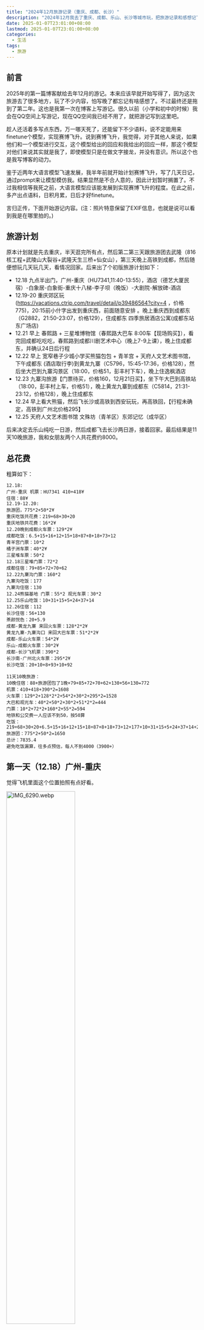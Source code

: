 ```yaml
---
title: "2024年12月旅游记录（重庆、成都、长沙）"
description: "2024年12月我去了重庆、成都、乐山、长沙等城市玩，把旅游记录和感想记下来。"
date: 2025-01-07T23:01:00+08:00
lastmod: 2025-01-07T23:01:00+08:00
categories:
  - 生活
tags:
  - 旅游
---
```


## 前言

2025年的第一篇博客献给去年12月的游记。本来应该早就开始写得了，因为这次旅游去了很多地方，玩了不少内容，怕写晚了都忘记有啥感想了。不过最终还是拖到了第二年。这也是我第一次在博客上写游记。很久以前（小学和初中的时候）我会在QQ空间上写游记，现在QQ空间我已经不用了，就把游记写到这里吧。

趁人还活着多写点东西，万一哪天死了，还能留下不少语料，说不定能用来finetune个模型，实现赛博飞升。说到赛博飞升，我觉得，对于其他人来说，如果他们和一个模型进行交互，这个模型给出的回应和我给出的回应一样，那这个模型对他们来说其实就是我了，即使模型只是在做文字接龙，并没有意识。所以这个也是我写博客的动力。

鉴于近两年大语言模型飞速发展，我半年前就开始计划赛博飞升，写了几天日记，通过prompt来让模型模仿我。结果显然是不合人意的，因此计划暂时搁置了。不过我相信等我死之前，大语言模型应该能发展到实现赛博飞升的程度。在此之前，多产出点语料，日积月累，日后才好finetune。

言归正传，下面开始游记内容。(注：照片特意保留了EXIF信息，也就是说可以看到我是在哪里拍的。)

## 旅游计划

原本计划就是先去重庆，半天逛完所有点，然后第二第三天跟旅游团去武隆（816核工程+武陵山大裂谷+武隆天生三桥+仙女山），第三天晚上高铁到成都，然后随便想玩几天玩几天，看情况回家。后来出了个初版旅游计划如下：

- 12.18 九点半出门，广州-重庆（HU7341,11:40-13:55），酒店（德艺大厦民宿）-白象居-白象街-重庆十八梯-李子坝（晚饭）-大剧院-解放碑-酒店
- 12.19-20 重庆郊区玩(https://vacations.ctrip.com/travel/detail/p39486564?city=4 ，价格775)，20:15前小什字出发到重庆西，前面随意安排
。晚上重庆西到成都东（G2882，21:50-23:07，价格129），住成都东 四季旅居酒店公寓(成都东站东广场店)
- 12.21 早上 春熙路 + 三星堆博物馆（春熙路大巴车 8:00车【现场购买】），看完回成都吃吃吃，春熙路到成都川剧艺术中心（晚上7-9上课），晚上住成都东，并确认24日后行程
- 12.22 早上 宽窄巷子少城小学买熊猫包包 + 青羊宫 + 天府人文艺术图书馆，下午成都东 (酒店取行李)到黄龙九寨（C5796，15:45-17:36，价格128），然后坐大巴到九寨沟景区（18:00，价格51，彭丰村下车），晚上住逸枫酒店
- 12.23 九寨沟旅游【门票待买，价格160，12月21日买】，坐下午大巴到高铁站（18:00，彭丰村上车，价格51），晚上黄龙九寨到成都东（C5814，21:31-23:12，价格128），晚上住成都东
- 12.24 早上看大熊猫，然后飞长沙或高铁到西安玩玩，再高铁回，【行程未确定，高铁到广州北价格295】
- 12.25 天府人文艺术图书馆 文殊坊（青羊区）东郊记忆（成华区）

后来决定去乐山纯吃一日游，然后成都飞去长沙两日游，接着回家。最后结果是11天10晚旅游，我和女朋友两个人共花费约8000。

## 总花费

粗算如下：

```text
12.18:
广州-重庆 机票：HU7341 410+418¥
住宿：88¥
12.19-12.20:
旅游团，775*2+50*2¥
重庆吃饭共花费：219+68+30+20
重庆地铁共花费：16*2¥
12.20晚到成都火车票：129*2¥
成都吃饭：6.5+15+16+12+15+18+87+8+18+73+12
青羊宫门票：10*2
橘子洲车票：40*2¥
三星堆车票：50*2
12.18三星堆门票：72*2
成都住宿：79+85+72+70+62
12.22九寨沟门票：160*2
九寨沟吃饭：177
九寨沟住宿：130
12.24熊猫基地 门票：55*2 观光车票：30*2
12.25乐山吃饭：10+31+15+5+24+37+14
12.26住宿：112
长沙住宿：56+130
茶颜悦色：20+5.9
成都-黄龙九寨 来回火车票：128*2*2¥
黄龙九寨-九寨沟口 来回大巴车票：51*2*2¥
成都-乐山火车票：54*2¥
乐山-成都火车票：30*2¥
成都-长沙飞机票：390*2
长沙南-广州北火车票：295*2¥
长沙吃饭：20+10+8+93+10+92
```

```text
11天10晚旅游：
10晚住宿：88+旅游团包了1晚+79+85+72+70+62+130+56+130=772
机票：410+418+390*2=1608
火车票：129*2+128*2*2+54*2+30*2+295*2=1528
大巴和观光车：40*2+50*2+30*2+51*2*2=444
门票：10*2+72*2+160*2+55*2=594
地铁和公交费一人应该不到50，按50算
吃饭：219+68+30+20+6.5+15+16+12+15+18+87+8+18+73+12+177+10+31+15+5+24+37+14+20+5.9+20+10+8+93+10+92=1189.4
旅游团：775*2+50*2=1650
总计：7835.4
避免吃饭漏算，往多点预估，每人不到4000（3900+）
```

## 第一天（12.18）广州-重庆

觉得飞机里面这个位置拍照有点好看。

<p><img src="IMG_6290.webp" alt="IMG_6290.webp" width="60%" height="auto"></p>

一下飞机就看到很大的雾，不知道是雾还是雾霾，不愧是雾都。

![IMG_6291.webp](IMG_6291.webp)

![IMG_6294.webp](IMG_6294.webp)

坐地铁到酒店放下行李后就按计划游玩。

白象居，进门看似一楼，往前走走，旁边就很深……吓死，那么高，感觉十几楼的样子……

图中正对着的就是东水门长江大桥，下面是湖广会馆。

![IMG_6298.webp](IMG_6298.webp)

白象居另外一边望出去。

![IMG_6299.webp](IMG_6299.webp)

这个楼梯别有一番美感。

<p><img src="IMG_6301.webp" alt="IMG_6301.webp" width="60%" height="auto"></p>

白象居外面一个打卡拍照点。（图里面的是路人）

<p><img src="IMG_6303.webp" alt="IMG_6303.webp" width="60%" height="auto"></p>

这个楼梯看着有点吓人，万一脚滑就直接滚下去了。

<p><img src="IMG_6320.webp" alt="IMG_6320.webp" width="60%" height="auto"></p>

出了白象居后，我们走到了东水门长江大桥上面去拍湖广会馆。上桥是坐电梯上的，大概5层楼那么高，还是观光电梯。电梯出来地板是铁皮做的，虽然知道应该很稳但是还是吓到出冷汗。在桥边拍照也很害怕，不敢靠近栏杆，同时也怕手滑手机掉下去了。

![IMG_6324.webp](IMG_6324.webp)

湖广会馆没进去，要钱，好像不是很值。

<p><img src="IMG_6326.webp" alt="IMG_6326.webp" width="60%" height="auto"></p>

然后走到重庆十八梯，期间穿过白象街传统风貌区，其实是一个很荒芜的人造的民国风格的街道，旁边是楼盘，说白了就是楼盘配套……这里没有照片，没啥好看的。

重庆十八梯有点像广州的北京路上下九之类的，商业步行街，也就那样，来一次看看样子就够了。
十八梯这个鸭鸭有点搞笑。

<video src="IMG_6334.webm" controls="controls" loop="loop" preload="auto"></video>

十八梯尽头有个防空洞，是以前用来躲避日军空袭的。现在变成一个纪念馆。

总的来说十八梯也没啥好拍的，最后上楼准备坐地铁的时候发现从上往下拍效果还不错。

![IMG_6337.webp](IMG_6337.webp)

![IMG_6342.webp](IMG_6342.webp)

晚饭去李子坝吃了李子坝梁山鸡，不是很辣，味道还可以。一定要团购，比单点便宜。

不是很懂拍轻轨穿楼有啥好看的……我就没拍。重庆的地铁和轻轨车头没封窗（司机门口写着"乘务员监督岗"），可以看到外面，这个要给个好评。

饭后去了大剧院旁边，拍对面的洪崖洞。下面是在路上地铁换乘时看到的夜景。

![IMG_6356.webp](IMG_6356.webp)

从大剧院到江边的路上很多人拦着你问要不要拍照，特别烦。推荐走地铁站1出口出去。

![IMG_6359.webp](IMG_6359.webp)

下面的图，江对面就是洪崖洞。

![IMG_6366.webp](IMG_6366.webp)

拍照打卡后还有点时间，就去了解放碑，其实也没啥看的，也是步行街，中间有个碑，下面两个警察围着碑转圈圈。我也懒得拍照了。

第一天就这样结束了。总结一下就是很多地方都很高，恐高千万别去。我反正下次再也不会去了。

## 第二天（12.19）重庆

一大早车导就来楼下接我们，他的车技很好。我们是小团，7座车，同行的还有另外两个上海小姐姐（似乎结了婚，应该叫阿姨？）。

第一站是"乌江画廊三层观光游船"，为什么要加双引号呢？因为这个非常垃圾。这个是赠送的，不过还不如不去，省下一个小时睡觉。

![IMG_6370.webp](IMG_6370.webp)

船上就这样子。因为在城区，没什么景色。

![IMG_6373.webp](IMG_6373.webp)

甚至有一种包工头巡视烂尾楼的感觉。

![IMG_6375.webp](IMG_6375.webp)

游船会在这个桥前面掉头。

![IMG_6379.webp](IMG_6379.webp)

掉头之后有趣的事情就来了，船上开始广播说下面有演出看。进去一看，就是卖字画的。好家伙，图穷匕见。还真有傻逼买。我上网查了下这个游船的船票价格，本地人只要5块钱，游客几十到一百多不等。细细品味这个价格，我甚至怀疑旅行社收了钱，带我们去这种地方（美其名曰`赠送涪陵段乌江画廊的【三层观光大游船】船票`）。

游船之后，下一个景点是816工程。这个点是我想去的。有些些好看的灯光效果就不发了，没什么特别。里面还挺大的，下面的图是核反应炉底部。

<p><img src="IMG_6392.webp" alt="IMG_6392.webp" width="60%" height="auto"></p>

接下来是武陵山大裂谷，一路下坡，进门不久后会有些猴子。看到有猴子抢前面游客的塑料袋，因为里面有吃的。不过这些猴子似乎比峨眉山的要温和一点。

这个景点真是恐高勿入，很大一段路都是在悬崖边走路，另外很大一段路就是在地缝里走路。不是地缝底部，而是离底部估计二十米左右的栈道。

路上风景还不错。

![IMG_6404.webp](IMG_6404.webp)

这个吊桥是必经之路，走过去的时候要吓死了。

![IMG_6405.webp](IMG_6405.webp)

走过吊桥之后往回看的景色。

![IMG_6406.webp](IMG_6406.webp)

接下来的路上没什么看点，一路下山，然后到地缝。下面的图是快到地缝的时候拍的。

<p><img src="IMG_6424.webp" alt="IMG_6424.webp" width="60%" height="auto"></p>

地缝入口。三公里的地缝，恐高者的噩梦。

<p><img src="IMG_6429.webp" alt="IMG_6429.webp" width="60%" height="auto"></p>

地缝里面没拍多少照片，这张是刚进去不远的时候拍的。

<p><img src="IMG_6430.webp" alt="IMG_6430.webp" width="60%" height="auto"></p>

这里是走到地缝出口的时候往回拍的。

<p><img src="IMG_6436.webp" alt="IMG_6436.webp" width="60%" height="auto"></p>

出了地缝之后还得坐缆车上山，又是一次对恐高的折磨。

![IMG_6443.webp](IMG_6443.webp)

今天就是这两个景点了。如果不恐高的话，武陵山大裂谷还是值得去的，但如果恐高，非常不推荐。我在地缝里只想走快点，赶紧走完，一点想看风景的心情都没有。

最后贴两张落日的图片，今天就结束了。晚上就在仙女山镇住。

![IMG_6444.webp](IMG_6444.webp)

![IMG_6445.webp](IMG_6445.webp)

## 第三天（12.20）重庆-成都

今天的景点是仙女山和天生三桥。

早上先去了仙女山，好像一个游客都没有。玩了一下滑雪橡皮圈。是赠送的`仙女山冰雪乐园`，好像只有这个玩，并且开始甚至工作人员都没有，我们等了一会儿才有人过来。滑了两三趟就差不多了，没玩过图一乐，再玩就会腻了。这个没有拍照。

接下来是树顶漫步，就在冰雪乐园旁边，也是送的。恐高折磨+1。

![IMG_6451.webp](IMG_6451.webp)

<p><img src="IMG_6452.webp" alt="IMG_6452.webp" width="60%" height="auto"></p>

树顶漫步最后其实有一个很高的塔，我直接就没敢上去。恐高折磨+2。

<p><img src="IMG_6461.webp" alt="IMG_6461.webp" width="60%" height="auto"></p>

送的这两个项目，也就滑雪橡皮圈有点意思……本来想来仙女山看下雪的，结果没有，只有融雪，都结冰了。接下来是坐景区的小火车，去大草原。说是小火车，其实是小火车外形的汽车……

![IMG_6463.webp](IMG_6463.webp)

有很多羊在吃自助餐。

![IMG_6486.webp](IMG_6486.webp)

然后仙女山就算逛完了。坐小火车出景区，然后车导带我们去天生三桥。

天生三桥几乎全程在峡谷底部走，所以对恐高比较友好。唯一不友好的就是开头走去坐电梯的那段，全程走在悬崖边。然后电梯下去底部也是很不友好，这个观光电梯还会旋转……就是说你不想看也给你转出去看。

<p><img src="IMG_6533.webp" alt="IMG_6533.webp" width="60%" height="auto"></p>

经典拍照打卡点。

<p><img src="IMG_6545.webp" alt="IMG_6545.webp" width="60%" height="auto"></p>

天福官驿，也是拍照打卡点。

![IMG_6550.webp](IMG_6550.webp)

这个像刀一样的拍照打卡点。

<p><img src="IMG_6552.webp" alt="IMG_6552.webp" width="60%" height="auto"></p>

还有这个长得像猩猩，不知道你们有没有看出来。

<p><img src="IMG_6564.webp" alt="IMG_6564.webp" width="60%" height="auto"></p>

总的来说，天生三桥除了开头，就是一个非常轻松的徒步体验。

晚上在重庆吃了点小吃，然后就坐高铁去了成都。小吃我要特别吐槽两家，`巴渝正月山城小汤圆（解放碑总店）`和`肖炮现炸酥肉（总店）仅此一家（解放碑店）`。这两家价格都不便宜。前面那家一份奶雪冰汤圆吃出两个尖锐异物，后面那家肉是炸好放着的，你买的时候再给你复炸一遍。这个酥肉口感很老，粉比肉厚，不好吃，我买了最小份都没吃完，越吃越难吃，想喂狗没找到狗，最后喂垃圾桶了。这两家店，两个字：垃圾。千万别去。被小红书的推荐大坑特坑，以后我再看小红书推荐这些吃的我就是傻逼。小h书的美食推荐，谁信谁傻逼。

最后总结一下重庆之行：恐高还是别去了，重庆不适合你。

## 第四天（12.21）成都

今天的行程是三星堆。

到春熙路熊猫屁股下面坐大巴车到三星堆，车票来回60。这里很多拉人坐黑车的，特别烦人。

<p><img src="IMG_6578.webp" alt="IMG_6578.webp" width="60%" height="auto"></p>

三星堆博物馆镇馆之宝之一——青铜大立人像。

<p><img src="IMG_6586.webp" alt="IMG_6586.webp" width="60%" height="auto"></p>

黄金面具。

<p><img src="IMG_6589.webp" alt="IMG_6589.webp" width="60%" height="auto"></p>

我觉得这个影子挺好看的。

![IMG_6594.webp](IMG_6594.webp)

也是三星堆博物馆镇馆之宝之一——金杖。

<p><img src="IMG_6603.webp" alt="IMG_6603.webp" width="60%" height="auto"></p>

我只是走马观花看了一下，因为东西太多了，很多东西都差不多，不如直接挑重点的看。图片就不一一发出来了。大家都推荐买讲解，因为自己啥也看不懂。我没买，就随便看看。

## 第五天（12.22）成都-九寨沟

今天的行程是宽窄巷子和青羊宫，然后高铁到九寨沟住宿。

宽窄巷子也是跟北京路步行街感觉差不多，没有拍照的必要。到此一游即可。

银杏很好看。

![IMG_6612.webp](IMG_6612.webp)

![IMG_6616.webp](IMG_6616.webp)

![IMG_6619.webp](IMG_6619.webp)

午饭在奎星楼街吃了豆花和蛋烘糕。这个物价有亿点贵。觅豆豆花一碗20+，旁边的易老大蛋烘糕一小个5+。性价比很低，非常不值，不推荐吃。豆花其实广州也能吃……和甜品店豆腐花差不多。蛋烘糕味道则是像夹心鸡蛋仔。

青羊宫门票10元，比想象中的大，值得一看，不过没拍照。

下午直接高铁到黄龙九寨站，然后大巴到九寨沟口。大巴车程大约1小时40分钟。对于晕车的人来说有点难熬。

![IMG_6635.webp](IMG_6635.webp)

晚上吃了牦牛肉火锅，很好吃。强烈推荐。我们吃的是"喜马拉雅音乐藏餐吧"。一定要团购！不要单点。一开始我们不知道，单点了一个锅。后来和路人聊天发现有团购，一看，md，比单点一个锅还便宜，还多不少东西。于是跟老板商量改成团购，老板同意了。一开始不说有团购，还好遇到广州老乡聊了两句，不然差点被坑。这点要扣分！至于吃的，2-3人餐（美团团购一百七十多），两个人吃撑了，剩下的打包做了第二天的午饭和晚饭。感觉3-4人吃是没问题的。说到美团团购，我发现两个号定价还不一样，其中一个便宜点，于是用便宜的那个号下单了。偷偷搞价格歧视是吧？

## 第六天（12.23）九寨沟-成都

今天就是九寨沟游玩一整天，然后大巴到高铁站坐高铁回成都。

九寨沟的景色确实很棒，非常值得去！因为时间原因，我们只逛了部分景点（箭竹海-箭竹海瀑布-珍珠滩瀑布-长海-五彩池-诺日朗瀑布-犀牛海-老虎海-树正瀑布-树正群海）。全程能原地上下车的就原地上下车，不能的才走。

下面是箭竹海。

![IMG_6666.webp](IMG_6666.webp)

箭竹海瀑布。下面是其中一小块，我拍的是live照片，我转成了视频。

<video src="IMG_6685.webm" controls="controls" loop="loop" preload="auto" width="60%" height="auto"></video>

也是在箭竹海瀑布，这个植物结冰了很好看。

<p><img src="IMG_6692.webp" alt="IMG_6692.webp" width="60%" height="auto"></p>

珍珠滩瀑布。

<video src="IMG_6737.webm" controls="controls" loop="loop" preload="auto"></video>

长海。

![IMG_6776.webp](IMG_6776.webp)

五彩池。可以看到确实有颜色渐变。

![IMG_6777.webp](IMG_6777.webp)

诺日朗瀑布。

![IMG_6810.webp](IMG_6810.webp)

老虎海，非常蓝，我想到了二价铜离子的颜色。

![IMG_6858.webp](IMG_6858.webp)

在九寨沟我没有高原反应，但是走楼梯时走一会儿就会气喘吁吁。上午十点去，下午五点多出来。

## 第六天（12.24）成都

今天的行程只有一个——去熊猫基地看熊猫。为了节省时间，我们买了观光车票。

熊猫基地里面吃的特别贵，如果不是非常有钱，一定要带吃的去！！！不是喂熊猫，是给自己吃！！！

熊猫基地里面大部份熊猫都离我们很远，不用长焦拍不清楚。

![IMG_6892.webp](IMG_6892.webp)

不知道为什么有很多孔雀。

<p><img src="IMG_6943.webp" alt="IMG_6943.webp" width="60%" height="auto"></p>

下午排队一个小时去看花花（一只熊猫的名字），不过也是很远，拍不清楚，就不放照片上来的。有不少人拿三脚架和长焦去拍。对于我来说，这只熊猫比别的会活跃一点，除此之外就没什么区别了。不懂为什么那么多人排队去看。

然后还逛了别的场地。拍熊猫还得放大拍，画质不是很好。

<video src="IMG_6950.webm" controls="controls" loop="loop" preload="auto"></video>

<video src="IMG_6960.webm" controls="controls" loop="loop" preload="auto"></video>

总结一下，就是想看熊猫的话不如直接去动物园。

## 第六天（12.25）成都-乐山-成都

今天是乐山纯吃一日游。早上坐动车去乐山，一天7顿两个人总共吃了136元。

总共吃了这些：
- 林家叶儿粑(慧园街店)【甜的比咸的好吃，像特大汤圆，3-4元一个，看着小吃着多】
- 眼镜儿甜皮鸭【很一般，就像抹了糖浆的烧鸭，16一斤，图里半只31，不推荐】
- 销魂钵钵鸡(慧园街店)【1块一根，一次性锅底】
- 串妹花式冰粉(乐山总店)【5块钱，好吃】
- 赛滋味钵钵鸡(奥兰多购物中心店)【8毛一签，最低30根，锅底不知道会不会复用】
- 九九豆腐脑(牛咡桥店)【图中咸的8块钱，甜的6块，咸的比甜的好吃，且更大份】
- 长药好运油炸(长药农贸市场店)【短签6毛，长签4块，不过可能不是很干净（我掉了串肉，服务员洗洗丢回冰箱了，并且竹签不知道是不是重复用的，有些人吃了会把签丢地上），图里37块】

下面七张图就是按上面的顺序。

![IMG_6974.webp](IMG_6974.webp)

![IMG_6976.webp](IMG_6976.webp)

![IMG_6978.webp](IMG_6978.webp)

<p><img src="IMG_6980.5.webp" alt="IMG_6980.5.webp" width="60%" height="auto"></p>

![IMG_6980.webp](IMG_6980.webp)

![IMG_6981.webp](IMG_6981.webp)

![IMG_6987.webp](IMG_6987.webp)

在吃完九九豆腐脑之后，走路去嘉定坊和上中顺特色街区逛了一下。没有特别好看的照片，所以不发了。有时间可以逛逛。最后从上中顺坐公交车去吃油炸，然后坐动车回成都。

## 第七天（12.26）成都-长沙

今天逛了东郊记忆、文殊院、天府人文艺术图书馆，然后坐晚上的飞机去长沙。

东郊记忆就是用旧厂房改造的步行街，跟广州的红砖厂差不多。涂鸦很好看。

![IMG_6991.webp](IMG_6991.webp)

<p><img src="IMG_6992.webp" alt="IMG_6992.webp" width="60%" height="auto"></p>

![IMG_6993.webp](IMG_6993.webp)

![IMG_6994.webp](IMG_6994.webp)

看到了号码为666的巴士。

![IMG_6999.webp](IMG_6999.webp)

午饭吃了乐山胖哥跷脚牛肉。两个人刚好一个小锅吃饱。价格实惠。

![IMG_7001.webp](IMG_7001.webp)

文殊院，是一个寺庙，还可以。

![IMG_7010.webp](IMG_7010.webp)

<p><img src="IMG_7011.webp" alt="IMG_7011.webp" width="60%" height="auto"></p>

天府人文艺术图书馆，这个建筑设计特别好看。在里面的外文书架上看到一堆英文的黄皮书（各种编程书籍）。不过没找到中文的技术类书籍，毕竟是人文艺术图书馆，也合理。

![IMG_7012.webp](IMG_7012.webp)

![IMG_7015.webp](IMG_7015.webp)

![IMG_7017.webp](IMG_7017.webp)

图书馆旁边是天府艺术公园，看到有几个人在cosplay拍照（我没拍）。

![IMG_7018.webp](IMG_7018.webp)

晚上吃了附近的成都火锅，他们的火锅蘸料是要放很多香油的，不放会很辣，放了没那么辣。

吃完就坐地铁到机场飞长沙了，然后在长沙住了一晚。选了个机场旁的便宜旅馆，还包接送。我看这旅馆在携程上五星评分，而且价格不到一百，非常好奇，所以选了。去到发现是别的旅馆，就是说这个老板在网上挂了很多家不同名字的旅馆，其实都是同一家。入住还要了携程的登录验证码（嘴上说是入住的验证码），我算是知道全五星好评怎么来的了。趁其不备马上改了密码。以我的经验，如果携程研发有点脑子，用户改密码后应该会把所有登录态清除，需要重新登录。当然我也遇见过一些应用改了密码不会退出登录的（这个设计不够responsible）。入住后发现，床单有点脏……又不敢给差评，怕被手机轰炸。过两个月去澳洲了不用了再给个差评。


